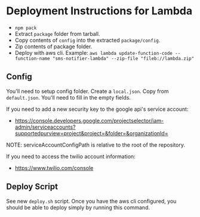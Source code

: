 # Deployment Instructions for Lambda

 - `npm pack`
 - Extract `package` folder from tarball.
 - Copy contents of `config` into the extracted `package/config`.
 - Zip contents of package folder.
 - Deploy with aws cli. Example: `aws lambda update-function-code --function-name "sms-notifier-lambda" --zip-file "fileb://lambda.zip"`

## Config

You'll need to setup config folder. Create a `local.json`. Copy from `default.json`. You'll need to fill in the empty fields.

If you need to add a new security key to the google api's service account:

 - https://console.developers.google.com/projectselector/iam-admin/serviceaccounts?supportedpurview=project&project=&folder=&organizationId=

NOTE: serviceAccountConfigPath is relative to the root of the repository.

If you need to access the twilio account information:

 - https://www.twilio.com/console

## Deploy Script

See new `deploy.sh` script. Once you have the aws cli configured, you should be able to deploy simply by running this command.